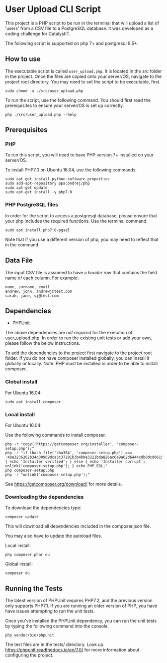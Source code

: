 # User Upload CLI Script

This project is a PHP script to be run in the terminal that will upload a list of 'users' from a CSV file to a PostgreSQL database. It was developed as a coding challenge for CatalystIT.

The following script is supported on php 7+ and postgresql 9.5+.

## How to use

The executable script is called `user_upload.php`. It is located in the src folder in the project. Once the files are copied onto your server/OS, navigate to the project root directory. You may need to set the script to be executable, first.
```
sudo chmod -x ./src/user_upload.php
```
To run the script, use the following command. You should first read the prerequisites to ensure your server/OS is set up correctly. 
```
php ./src/user_upload.php --help
```

## Prerequisites

### PHP

To run this script, you will need to have PHP version 7+ installed on your server/OS. 

To install PHP7.0 on Ubuntu 16.04, use the following commands:
```
sudo apt-get install python-software-properties
sudo add-apt-repository ppa:ondrej/php
sudo apt-get update
sudo apt-get install -y php7.0
```

### PHP PostgreSQL files

In order for the script to access a postgresql database, please ensure that your php includes the required functions. Use the terminal command: 
```
sudo apt install php7.0-pgsql
```
Note that if you use a different version of php, you may need to reflect that in the command.

## Data File

The input CSV file is assumed to have a *header row* that contains the field name of each column. For example:
```
name, surname, email
andrew, john, andrewj@test.com
sarah, jane, sj@test.com
```

## Dependencies

* PHPUnit

The above dependencies are *not required* for the execution of user_upload.php. In order to run the existing unit tests or add your own, please follow the below instructions.

To add the dependencies to the project first navigate to the project root folder. 
If you do not have composer installed globally, you can install it globally or locally. 
Note: PHP must be installed in order to be able to install *composer*.

### Global install

For Ubuntu 16.04:
```
sudo apt install composer
```

### Local install

For Ubuntu 16.04:

Use the following commands to install composer.
```
php -r "copy('https://getcomposer.org/installer', 'composer-setup.php');"
php -r "if (hash_file('sha384', 'composer-setup.php') === '48e3236262b34d30969dca3c37281b3b4bbe3221bda826ac6a9a62d6444cdb0dcd0615698a5cbe587c3f0fe57a54d8f5') { echo 'Installer verified'; } else { echo 'Installer corrupt'; unlink('composer-setup.php'); } echo PHP_EOL;"
php composer-setup.php
php -r "unlink('composer-setup.php');"
```

See https://getcomposer.org/download/ for more details.

### Downloading the dependencies

To download the dependencies type:
```
composer update
```
This will download all dependencies included in the composer.json file. 

You may also have to update the autoload files.

Local install:
```
php composer.phar du
```
Global install:
```
composer du
```

## Running the Tests

The latest version of PHPUnit requires PHP7.2, and the previous version only supports PHP7.1. If you are running an older version of PHP, you have have issues attempting to run the unit tests.

Once you've installed the PHPUnit dependency, you can run the unit tests by typing the following command into the console.
```
php vendor/bin/phpunit
```
The test files are in the tests/ directory. Look up https://phpunit.readthedocs.io/en/7.0/ for more information about configuring the project.